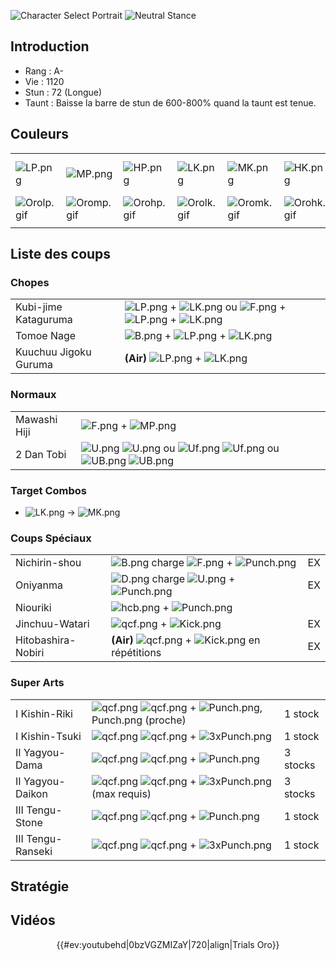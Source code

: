 ![Character Select Portrait](Oro3sport.gif "Character Select Portrait")
![Neutral Stance](Oro3s-stance-short.gif "Neutral Stance")

## Introduction

- Rang : A-
- Vie : 1120
- Stun : 72 (Longue)
- Taunt : Baisse la barre de stun de 600-800% quand la taunt est tenue.

## Couleurs

|                            |                            |                            |                            |                            |                            |                                                              |
|----------------------------|----------------------------|----------------------------|----------------------------|----------------------------|----------------------------|--------------------------------------------------------------|
| ![](LP.png "LP.png")       | ![](MP.png "MP.png")       | ![](HP.png "HP.png")       | ![](LK.png "LK.png")       | ![](MK.png "MK.png")       | ![](HK.png "HK.png")       | ![](LP.png "LP.png")![](MK.png "MK.png")![](HP.png "HP.png") |
| ![](Orolp.gif "Orolp.gif") | ![](Oromp.gif "Oromp.gif") | ![](Orohp.gif "Orohp.gif") | ![](Orolk.gif "Orolk.gif") | ![](Oromk.gif "Oromk.gif") | ![](Orohk.gif "Orohk.gif") | ![](Orolpmkhp.gif "Orolpmkhp.gif")                           |
|                            |                            |                            |                            |                            |                            |                                                              |

## Liste des coups

### Chopes

|                       |                                                                                                                 |
|-----------------------|-----------------------------------------------------------------------------------------------------------------|
| Kubi-jime Kataguruma  | ![](LP.png "LP.png") + ![](LK.png "LK.png") ou ![](F.png "F.png") + ![](LP.png "LP.png") + ![](LK.png "LK.png") |
| Tomoe Nage            | ![](B.png "B.png") + ![](LP.png "LP.png") + ![](LK.png "LK.png")                                                |
| Kuuchuu Jigoku Guruma | **(Air)** ![](LP.png "LP.png") + ![](LK.png "LK.png")                                                           |

### Normaux

|              |                                                                                                                                 |
|--------------|---------------------------------------------------------------------------------------------------------------------------------|
| Mawashi Hiji | ![](F.png "F.png") + ![](MP.png "MP.png")                                                                                       |
| 2 Dan Tobi   | ![](U.png "U.png") ![](U.png "U.png") ou ![](Uf.png "Uf.png") ![](Uf.png "Uf.png") ou ![](UB.png "UB.png") ![](UB.png "UB.png") |

### Target Combos

- ![](LK.png "LK.png") -\> ![](MK.png "MK.png")

### Coups Spéciaux

|                    |                                                                            |     |
|--------------------|----------------------------------------------------------------------------|-----|
| Nichirin-shou      | ![](B.png "B.png") charge ![](F.png "F.png") + ![](Punch.png "Punch.png")  | EX  |
| Oniyanma           | ![](D.png "D.png") charge ![](U.png "U.png") + ![](Punch.png "Punch.png")  | EX  |
| Niouriki           | ![](hcb.png "hcb.png") + ![](Punch.png "Punch.png")                        |     |
| Jinchuu-Watari     | ![](qcf.png "qcf.png") + ![](Kick.png "Kick.png")                          | EX  |
| Hitobashira-Nobiri | **(Air)** ![](qcf.png "qcf.png") + ![](Kick.png "Kick.png") en répétitions | EX  |

### Super Arts

|                   |                                                                                                |          |
|-------------------|------------------------------------------------------------------------------------------------|----------|
| I Kishin-Riki     | ![](qcf.png "qcf.png") ![](qcf.png "qcf.png") + ![](Punch.png "Punch.png"), Punch.png (proche) | 1 stock  |
| I Kishin-Tsuki    | ![](qcf.png "qcf.png") ![](qcf.png "qcf.png") + ![](3xPunch.png "3xPunch.png")                 | 1 stock  |
| II Yagyou-Dama    | ![](qcf.png "qcf.png") ![](qcf.png "qcf.png") + ![](Punch.png "Punch.png")                     | 3 stocks |
| II Yagyou-Daikon  | ![](qcf.png "qcf.png") ![](qcf.png "qcf.png") + ![](3xPunch.png "3xPunch.png") (max requis)    | 3 stocks |
| III Tengu-Stone   | ![](qcf.png "qcf.png") ![](qcf.png "qcf.png") + ![](Punch.png "Punch.png")                     | 1 stock  |
| III Tengu-Ranseki | ![](qcf.png "qcf.png") ![](qcf.png "qcf.png") + ![](3xPunch.png "3xPunch.png")                 | 1 stock  |

## Stratégie

## Vidéos

<center>

{{#ev:youtubehd\|0bzVGZMIZaY\|720\|align\|Trials Oro}}

</center>
